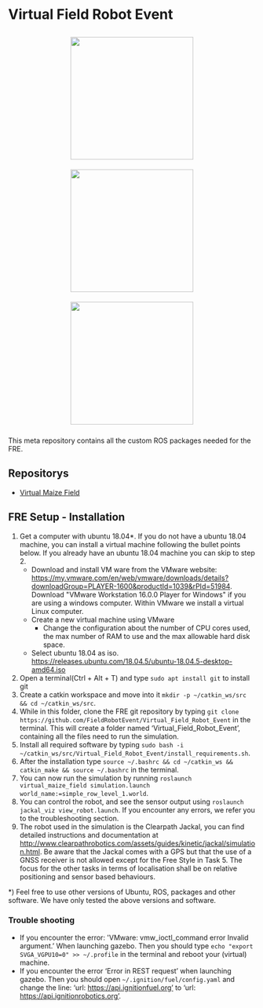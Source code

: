 # Virtual Field Robot Event 

<p float="left" align="middle">
  <img src="https://www.fieldrobot.com/event/wp-content/uploads/2021/01/FRE-logo-v02.png" width="250" style="margin: 10px;"> 
  <img src="https://www.wur.nl/upload/58340fb4-e33a-4d0b-af17-8d596fa93663_WUR_RGB_standard.png" width="250" style="margin: 10px;"> 
  <img src="https://www.uni-hohenheim.de/typo3conf/ext/uni_layout/Resources/Public/Images/uni-logo-en.svg" width="250" style="margin: 10px;">
</p>

This meta repository contains all the custom ROS packages needed for the FRE.

## Repositorys
 - [Virtual Maize Field](virtual_maize_field/README.md)

## FRE Setup - Installation
1.	Get a computer with ubuntu 18.04*. If you do not have a ubuntu 18.04 machine, you can install a virtual machine following the bullet points below. If you already have an ubuntu 18.04 machine you can skip to step 2.
	* Download and install VM ware from the VMware website: https://my.vmware.com/en/web/vmware/downloads/details?downloadGroup=PLAYER-1600&productId=1039&rPId=51984. Download "VMware Workstation 16.0.0 Player for Windows" if you are using a windows computer. Within VMware we install a virtual Linux computer. 
	* Create a new virtual machine using VMware
		* Change the configuration about the number of CPU cores used, the max number of RAM to use and the max allowable hard disk space. 
	* Select ubuntu 18.04 as iso. https://releases.ubuntu.com/18.04.5/ubuntu-18.04.5-desktop-amd64.iso 
2.	Open a terminal(Ctrl + Alt + T) and type `sudo apt install git` to install git
3.	Create a catkin workspace and move into it `mkdir -p ~/catkin_ws/src && cd ~/catkin_ws/src`.
4.	While in this folder, clone the FRE git repository by typing `git clone https://github.com/FieldRobotEvent/Virtual_Field_Robot_Event` in the terminal. This will create a folder  named ‘Virtual_Field_Robot_Event’, containing all the files need to run the simulation.
5.	Install all required software by typing `sudo bash -i ~/catkin_ws/src/Virtual_Field_Robot_Event/install_requirements.sh`.
6.	After the installation type `source ~/.bashrc && cd ~/catkin_ws && catkin_make && source ~/.bashrc` in the terminal.
7.	You can now run the simulation by running `roslaunch virtual_maize_field simulation.launch world_name:=simple_row_level_1.world`. 
8. 	You can control the robot, and see the sensor output using `roslaunch jackal_viz view_robot.launch`. If you encounter any errors, we refer you to the troubleshooting section. 
9.	The robot used in the simulation is the Clearpath Jackal, you can find detailed instructions and documentation at http://www.clearpathrobotics.com/assets/guides/kinetic/jackal/simulation.html. Be aware that the Jackal comes with a GPS but that the use of a GNSS receiver is not allowed except for the Free Style in Task 5. The focus for the other tasks in terms of localisation shall be on relative positioning and sensor based behaviours.

*) Feel free to use other versions of Ubuntu, ROS, packages and other software. We have only tested the above versions and software.


### Trouble shooting
* If you encounter the error: 'VMware: vmw_ioctl_command error Invalid argument.’ When launching gazebo. Then you should type `echo "export SVGA_VGPU10=0" >> ~/.profile` in the terminal and reboot your (virtual) machine. 
* If you encounter the error ‘Error in REST request’ when launching gazebo. Then you should open `~/.ignition/fuel/config.yaml` and change the line: ‘url: https://api.ignitionfuel.org’ to ‘url:  https://api.ignitionrobotics.org’.







